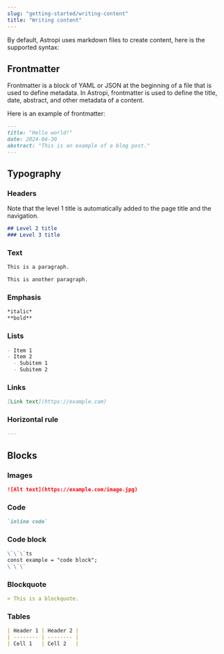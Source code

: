 ```yaml
---
slug: "getting-started/writing-content"
title: "Writing content"
---
```


By default, Astropi uses markdown files to create content, here is the supported syntax:

## Frontmatter

Frontmatter is a block of YAML or JSON at the beginning of a file that is used to define metadata. In Astropi, frontmatter is used to define the title, date, abstract, and other metadata of a content.

Here is an example of frontmatter:

```md
---
title: "Hello world!"
date: 2024-04-30
abstract: "This is an example of a blog post."
---
```

## Typography

### Headers

Note that the level 1 title is automatically added to the page title and the navigation.

```md
## Level 2 title
### Level 3 title
```

### Text

```md
This is a paragraph.

This is another paragraph.
```

### Emphasis

```md
*italic*
**bold**
```

### Lists

```md
- Item 1
- Item 2
  - Subitem 1
  - Subitem 2
```

### Links

```md
[Link text](https://example.com)
```

### Horizontal rule

```md
---
```

## Blocks

### Images

```md
![Alt text](https://example.com/image.jpg)
```

### Code

```md
`inline code`
```

### Code block

```md
\`\`\`ts
const example = "code block";
\`\`\`
```

### Blockquote

```md
> This is a blockquote.
```

### Tables

```md
| Header 1 | Header 2 |
| -------- | -------- |
| Cell 1   | Cell 2   |
```
